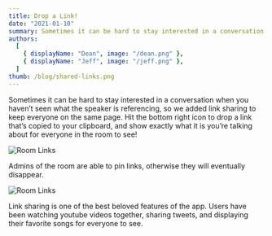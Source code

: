 ```yaml
---
title: Drop a Link!
date: "2021-01-10"
summary: Sometimes it can be hard to stay interested in a conversation when you haven’t seen what the speaker is referencing, so we added link sharing to keep everyone on the same page.
authors:
  [
    { displayName: "Dean", image: "/dean.png" },
    { displayName: "Jeff", image: "/jeff.png" },
  ]
thumb: /blog/shared-links.png
---
```


Sometimes it can be hard to stay interested in a conversation when you haven’t seen what the speaker is referencing, so we added link sharing to keep everyone on the same page. Hit the bottom right icon to drop a link that’s copied to your clipboard, and show exactly what it is you’re talking about for everyone in the room to see!

![Room Links](/blog/shared-links.png)

Admins of the room are able to pin links, otherwise they will eventually disappear.

![Room Links](/blog/pinned-links.png)

Link sharing is one of the best beloved features of the app. Users have been watching youtube videos together, sharing tweets, and displaying their favorite songs for everyone to see.
